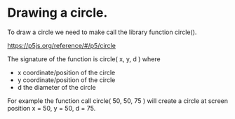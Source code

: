 # Drawing a circle.

To draw a circle we need to make call the library function circle().

https://p5js.org/reference/#/p5/circle

The signature of the function is circle( x, y, d ) where
  - x coordinate/position of the circle
  - y coordinate/position of the circle
  - d the diameter of the circle

For example the function call circle( 50, 50, 75 )
will create a circle at screen position x = 50, y = 50, d = 75.
